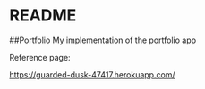 # README


##Portfolio My implementation of the portfolio app

Reference page:

https://guarded-dusk-47417.herokuapp.com/

